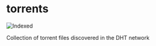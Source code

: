 torrents 
========
![Indexed](https://img.shields.io/badge/indexed-227156-blue)

Collection of torrent files discovered in the DHT network
